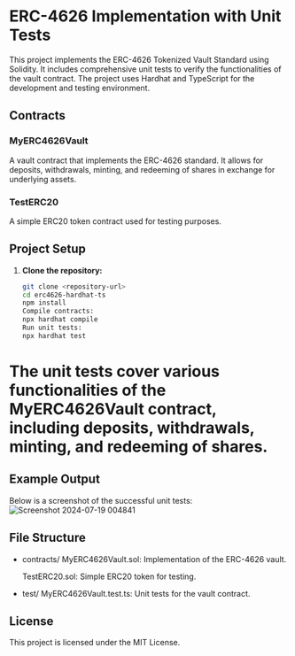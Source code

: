 # ERC-4626 Implementation with Unit Tests

This project implements the ERC-4626 Tokenized Vault Standard using Solidity. It includes comprehensive unit tests to verify the functionalities of the vault contract. 
The project uses Hardhat and TypeScript for the development and testing environment.

## Contracts

### MyERC4626Vault

A vault contract that implements the ERC-4626 standard. It allows for deposits, withdrawals, minting, and redeeming of shares in exchange for underlying assets.

### TestERC20

A simple ERC20 token contract used for testing purposes.

## Project Setup

1. **Clone the repository:**

   ```bash
   git clone <repository-url>
   cd erc4626-hardhat-ts
   npm install
   Compile contracts:
   npx hardhat compile
   Run unit tests:
   npx hardhat test


# The unit tests cover various functionalities of the MyERC4626Vault contract, including deposits, withdrawals, minting, and redeeming of shares.
## Example Output
Below is a screenshot of the successful unit tests:
![Screenshot 2024-07-19 004841](https://github.com/user-attachments/assets/227c2c23-4068-43a3-857f-13f193b1d132)

## File Structure
* contracts/
MyERC4626Vault.sol: Implementation of the ERC-4626 vault.

  TestERC20.sol: Simple ERC20 token for testing.
* test/
MyERC4626Vault.test.ts: Unit tests for the vault contract.

## License
This project is licensed under the MIT License.
